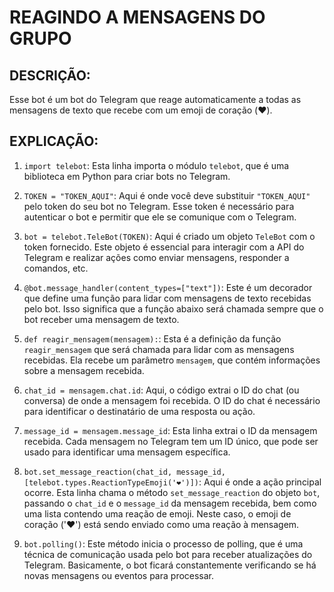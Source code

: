 # REAGINDO A MENSAGENS DO GRUPO
## DESCRIÇÃO:
Esse bot é um bot do Telegram que reage automaticamente a todas as mensagens de texto que recebe com um emoji de coração (❤️).

## EXPLICAÇÃO:
1. `import telebot`: Esta linha importa o módulo `telebot`, que é uma biblioteca em Python para criar bots no Telegram.

2. `TOKEN = "TOKEN_AQUI"`: Aqui é onde você deve substituir `"TOKEN_AQUI"` pelo token do seu bot no Telegram. Esse token é necessário para autenticar o bot e permitir que ele se comunique com o Telegram.

3. `bot = telebot.TeleBot(TOKEN)`: Aqui é criado um objeto `TeleBot` com o token fornecido. Este objeto é essencial para interagir com a API do Telegram e realizar ações como enviar mensagens, responder a comandos, etc.

4. `@bot.message_handler(content_types=["text"])`: Este é um decorador que define uma função para lidar com mensagens de texto recebidas pelo bot. Isso significa que a função abaixo será chamada sempre que o bot receber uma mensagem de texto.

5. `def reagir_mensagem(mensagem):`: Esta é a definição da função `reagir_mensagem` que será chamada para lidar com as mensagens recebidas. Ela recebe um parâmetro `mensagem`, que contém informações sobre a mensagem recebida.

6. `chat_id = mensagem.chat.id`: Aqui, o código extrai o ID do chat (ou conversa) de onde a mensagem foi recebida. O ID do chat é necessário para identificar o destinatário de uma resposta ou ação.

7. `message_id = mensagem.message_id`: Esta linha extrai o ID da mensagem recebida. Cada mensagem no Telegram tem um ID único, que pode ser usado para identificar uma mensagem específica.

8. `bot.set_message_reaction(chat_id, message_id, [telebot.types.ReactionTypeEmoji('❤️')])`: Aqui é onde a ação principal ocorre. Esta linha chama o método `set_message_reaction` do objeto `bot`, passando o `chat_id` e o `message_id` da mensagem recebida, bem como uma lista contendo uma reação de emoji. Neste caso, o emoji de coração ('❤️') está sendo enviado como uma reação à mensagem.

9. `bot.polling()`: Este método inicia o processo de polling, que é uma técnica de comunicação usada pelo bot para receber atualizações do Telegram. Basicamente, o bot ficará constantemente verificando se há novas mensagens ou eventos para processar.
